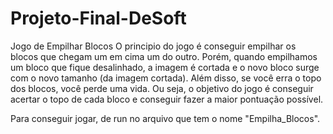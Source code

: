 # Projeto-Final-DeSoft
Jogo de Empilhar Blocos
O principio do jogo é conseguir empilhar os blocos que chegam um em cima um do outro.
Porém, quando empilhamos um bloco que fique desalinhado, a imagem é cortada e o novo bloco surge com o novo tamanho (da imagem cortada).
Além disso, se você erra o topo dos blocos, você perde uma vida.
Ou seja, o objetivo do jogo é conseguir acertar o topo de cada bloco e conseguir fazer a maior pontuação possível.


Para conseguir jogar, de run no arquivo que tem o nome "Empilha_Blocos".
